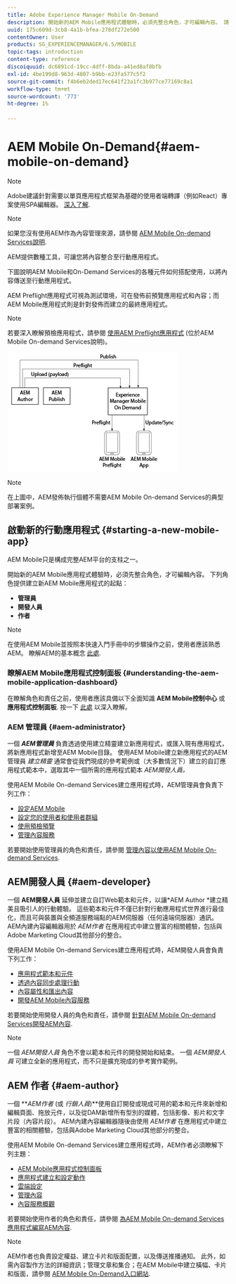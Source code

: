 ```yaml
---
title: Adobe Experience Manager Mobile On-Demand
description: 開始新的AEM Mobile應用程式體驗時，必須先整合角色，才可編輯內容。 請依照本頁面的說明開始使用AEM Mobile On-Demand Services。
uuid: 175c609d-3cb8-4a1b-bfea-278df272e500
contentOwner: User
products: SG_EXPERIENCEMANAGER/6.5/MOBILE
topic-tags: introduction
content-type: reference
discoiquuid: dc6891cd-19cc-4dff-8bda-a41ed8af8bfb
exl-id: 4be199d8-963d-4807-b9bb-e23fa577c5f2
source-git-commit: f4b6eb2ded17ec641f23a1fc3b977ce77169c8a1
workflow-type: tm+mt
source-wordcount: '773'
ht-degree: 1%

---
```


# AEM Mobile On-Demand{#aem-mobile-on-demand}

>[!NOTE]
>
>Adobe建議針對需要以單頁應用程式框架為基礎的使用者端轉譯（例如React）專案使用SPA編輯器。 [深入了解](/help/sites-developing/spa-overview.md).

>[!NOTE]
>
>如果您沒有使用AEM作為內容管理來源，請參閱 [AEM Mobile On-demand Services說明](https://helpx.adobe.com/digital-publishing-solution/topics.html).

AEM提供數種工具，可讓您將內容整合至行動應用程式。

下圖說明AEM Mobile和On-Demand Services的各種元件如何搭配使用，以將內容傳送至行動應用程式。

AEM Preflight應用程式可視為測試環境，可在發佈前預覽應用程式和內容；而AEM Mobile應用程式則是針對發佈而建立的最終應用程式。

>[!NOTE]
>
>若要深入瞭解預檢應用程式，請參閱 [使用AEM Preflight應用程式](https://helpx.adobe.com/digital-publishing-solution/help/preflight-app.html) (位於AEM Mobile On-demand Services說明)。

![chlimage_1-171](assets/chlimage_1-171.png)

>[!NOTE]
>
>在上圖中，AEM發佈執行個體不需要AEM Mobile On-demand Services的典型部署案例。

## 啟動新的行動應用程式 {#starting-a-new-mobile-app}

AEM Mobile只是構成完整AEM平台的支柱之一。

開始新的AEM Mobile應用程式體驗時，必須先整合角色，才可編輯內容。 下列角色提供建立新AEM Mobile應用程式的起點：

* **管理員**
* **開發人員**
* **作者**

>[!NOTE]
>
>在使用AEM Mobile並按照本快速入門手冊中的步驟操作之前，使用者應該熟悉AEM。 瞭解AEM的基本概念 [此處](/help/sites-deploying/deploy.md).

### 瞭解AEM Mobile應用程式控制面板 {#understanding-the-aem-mobile-application-dashboard}

在瞭解角色和責任之前，使用者應該具備以下全面知識 **AEM Mobile控制中心** 或 **應用程式控制面板**. 按一下 [此處](/help/mobile/mobile-apps-ondemand-application-dashboard.md) 以深入瞭解。

### AEM 管理員 {#aem-administrator}

一個 ***AEM管理員*** 負責透過使用建立精靈建立新應用程式，或匯入現有應用程式，將新應用程式新增至AEM Mobile目錄。 使用AEM Mobile建立新應用程式的AEM管理員 *建立精靈* 通常會從我們現成的參考範例或（大多數情況下）建立的自訂應用程式範本中，選取其中一個所需的應用程式範本 *AEM開發人員。*

使用AEM Mobile On-demand Services建立應用程式時，AEM管理員會負責下列工作：

* [設定AEM Mobile](/help/mobile/aem-mobile-setup.md)
* [設定您的使用者和使用者群組](/help/mobile/aem-mobile-configure-users.md)
* [使用預檢預覽](/help/mobile/aem-mobile-manage-ondemand-services.md)
* [管理內容服務](/help/mobile/developing-content-services.md)

若要開始使用管理員的角色和責任，請參閱 [管理內容以使用AEM Mobile On-demand Services](/help/mobile/aem-mobile.md).

## AEM開發人員 {#aem-developer}

一個 **AEM開發人員** 延伸並建立自訂Web範本和元件，以讓*AEM Author *建立精美且吸引人的行動體驗。 這些範本和元件不僅已針對行動應用程式世界進行最佳化，而且可與裝置與全頻道服務端點的AEM伺服器（任何遠端伺服器）通訊。 AEM內建內容編輯器用於 *AEM作者* 在應用程式中建立豐富的相關體驗，包括與Adobe Marketing Cloud其他部分的整合。

使用AEM Mobile On-demand Services建立應用程式時，AEM開發人員會負責下列工作：

* [應用程式範本和元件](/help/mobile/app-templates-and-components1.md)
* [透過內容同步處理行動](/help/mobile/mobile-ondemand-contentsync.md)
* [內容屬性和匯出內容](/help/mobile/on-demand-content-properties-exporting.md)
* [開發AEM Mobile內容服務](/help/mobile/developing-content-services.md)

若要開始使用開發人員的角色和責任，請參閱 [針對AEM Mobile On-demand Services開發AEM內容](/help/mobile/aem-mobile-on-demand.md).

>[!NOTE]
>
>一個 *AEM開發人員* 角色不會以範本和元件的開發開始和結束。 一個 *AEM開發人員* 可建立全新的應用程式，而不只是擴充現成的參考實作範例。

## AEM 作者 {#aem-author}

一個 ***AEM作者* (或 *行銷人員*)**使用自訂開發或現成可用的範本和元件來新增和編輯頁面、拖放元件，以及從DAM新增所有型別的媒體，包括影像、影片和文字片段（內容片段）。 AEM內建內容編輯器隨後由使用 *AEM作者* 在應用程式中建立豐富的相關體驗，包括與Adobe Marketing Cloud其他部分的整合。

使用AEM Mobile On-demand Services建立應用程式時，AEM作者必須瞭解下列主題：

* [AEM Mobile應用程式控制面板](/help/mobile/mobile-apps-ondemand-application-dashboard.md)
* [應用程式建立和設定動作](/help/mobile/mobile-apps-ondemand-application-create-configure-action.md)
* [雲端設定](/help/mobile/mobile-on-demand-associating-an-on-demand-app-to-cloud-configuration.md)
* [管理內容](/help/mobile/mobile-apps-ondemand-manage-content-ondemand.md)
* [內容服務概觀](/help/mobile/develop-content-as-a-service.md)

若要開始使用作者的角色和責任，請參閱 [為AEM Mobile On-demand Services應用程式編寫AEM內容](/help/mobile/mobile-apps-ondemand.md).

>[!NOTE]
>
>AEM作者也負責設定權益、建立卡片和版面配置，以及傳送推播通知。 此外，如需內容製作方法的詳細資訊；管理文章和集合；在AEM Mobile中建立橫幅、卡片和版面，請參閱 [AEM Mobile On-Demand入口網站](https://helpx.adobe.com/digital-publishing-solution/topics.html#dynamicpod_reference_2).
